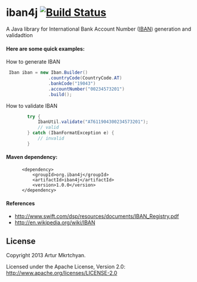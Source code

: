 iban4j [![Build Status](https://travis-ci.org/arturmkrtchyan/iban4j.png)](https://travis-ci.org/arturmkrtchyan/iban4j)
======

A Java library for International Bank Account Number (<a href="http://en.wikipedia.org/wiki/ISO_13616" target="_blank">IBAN</a>) generation and validadtion


#### Here are some quick examples:

How to generate IBAN

```java
 Iban iban = new Iban.Builder()
                .countryCode(CountryCode.AT)
                .bankCode("19043")
                .accountNumber("00234573201")
                .build();
```
How to validate IBAN

```java
        try {
            IbanUtil.validate("AT611904300234573201");
            // valid
        } catch (IbanFormatException e) {
            // invalid
        }
```

#### Maven dependency: 
```
      <dependency>
          <groupId>org.iban4j</groupId>
          <artifactId>iban4j</artifactId>
          <version>1.0.0</version>
      </dependency>
```


#### References

- http://www.swift.com/dsp/resources/documents/IBAN_Registry.pdf
- http://en.wikipedia.org/wiki/IBAN

## License
Copyright 2013 Artur Mkrtchyan.

Licensed under the Apache License, Version 2.0: http://www.apache.org/licenses/LICENSE-2.0
